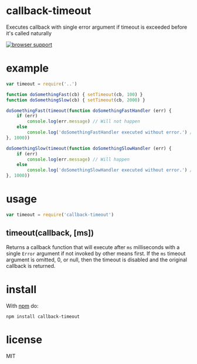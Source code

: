 callback-timeout
================

Executes callback with single error argument if timeout is exceeded before it's called naturally

[![browser support](http://ci.testling.com/jasonpincin/callback-timeout.png)](http://ci.testling.com/jasonpincin/callback-timeout)

# example

``` js
var timeout = require('..')

function doSomethingFast(cb) { setTimeout(cb, 100) }
function doSomethingSlow(cb) { setTimeout(cb, 2000) }

doSomethingFast(timeout(function doSomethingFastHandler (err) {
    if (err)
        console.log(err.message) // Will not happen
    else
        console.log('doSomethingFastHandler executed without error.') // Will happen
}, 1000))

doSomethingSlow(timeout(function doSomethingSlowHandler (err) {
    if (err)
        console.log(err.message) // Will happen
    else
        console.log('doSomethingSlowHandler executed without error.') // Will not happen
}, 1000))
```

# usage

``` js
var timeout = require('callback-timeout')
```

## timeout(callback, [ms])

Returns a callback function that will execute after `ms` milliseconds with a single `Error` argument 
if not invoked by other means first. If the `ms` timeout argument is omitted, 0, or null, then the timeout 
is disabled and the original callback is returned.

# install

With [npm](https://npmjs.org) do:

```
npm install callback-timeout
```

# license

MIT
